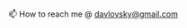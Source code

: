 📫 How to reach me @ davlovsky@gmail.com

<!---
davlovsky/davlovsky is a ✨ special ✨ repository because its `README.md` (this file) appears on your GitHub profile.
You can click the Preview link to take a look at your changes.
--->
